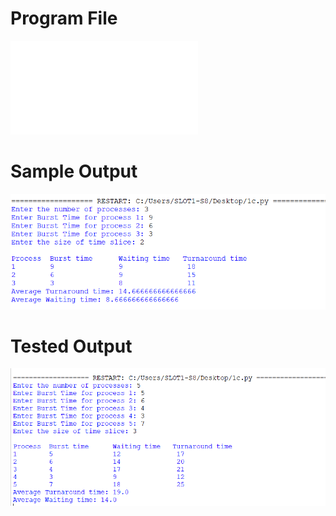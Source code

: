 # Program File
![Program File](RoundRobin_LE_515.py)
# Sample Output
![Sample Output](SampleOutput.png)
# Tested Output
![Tested Output](TestedOutput.png)
